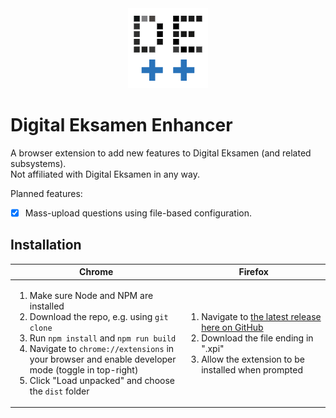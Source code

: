 <div align="center"><img src="./assets/ext/icon128.png" /></div>

# Digital Eksamen Enhancer

A browser extension to add new features to Digital Eksamen (and related subsystems).  
Not affiliated with Digital Eksamen in any way.

Planned features:

- [x] Mass-upload questions using file-based configuration.

## Installation

<table><thead><tr><th width="441">Chrome</th><th width="441">Firefox</th></tr></thead>
<tbody><tr><td>

1. Make sure Node and NPM are installed
1. Download the repo, e.g. using `git clone`
2. Run `npm install` and `npm run build`
3. Navigate to `chrome://extensions` in your browser and enable developer mode (toggle in top-right)
4. Click "Load unpacked" and choose the `dist` folder

</td><td>

1. Navigate to [the latest release here on GitHub](https://github.com/birjj/digitaleksamen-enhancer/releases/latest)
1. Download the file ending in ".xpi"
1. Allow the extension to be installed when prompted

</td></tr></tbody></table>
